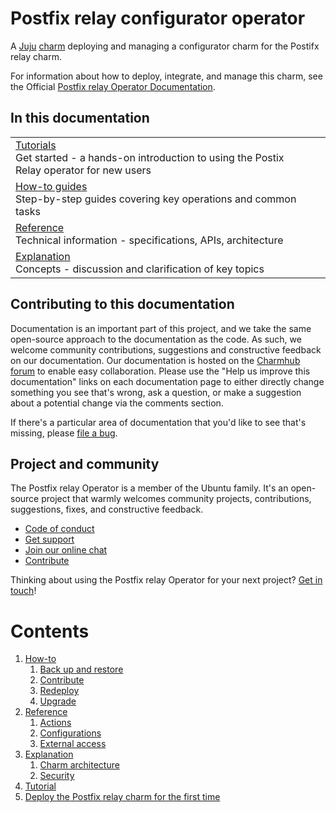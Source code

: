 # Postfix relay configurator operator

A [Juju](https://juju.is/) [charm](https://documentation.ubuntu.com/juju/3.6/reference/charm/)
deploying and managing a configurator charm for the Postifx relay charm.

For information about how to deploy, integrate, and manage this charm, see the Official [Postfix relay Operator Documentation](https://charmhub.io/postfix-relay/docs).

## In this documentation

| | |
|--|--|
|  [Tutorials](https://charmhub.io/postfix-relay-configurator/docs/tutorial-getting-started)</br>  Get started - a hands-on introduction to using the Postix Relay operator for new users </br> |
| [How-to guides](https://charmhub.io/postfix-relay-configurator/docs/how-to-contribute) </br> Step-by-step guides covering key operations and common tasks | 
| [Reference](https://charmhub.io/postfix-relay-configurator/docs/reference-actions) </br> Technical information - specifications, APIs, architecture | 
[Explanation](https://charmhub.io/postfix-relay-configurator/docs/explanation-charm-architecture) </br> Concepts - discussion and clarification of key topics  |

## Contributing to this documentation

Documentation is an important part of this project, and we take the same open-source approach to the documentation as the code. As such, we welcome community contributions, suggestions and constructive feedback on our documentation. Our documentation is hosted on the [Charmhub forum](https://discourse.charmhub.io/tag/postfix-relay-configurator) to enable easy collaboration. Please use the "Help us improve this documentation" links on each documentation page to either directly change something you see that's wrong, ask a question, or make a suggestion about a potential change via the comments section.

If there's a particular area of documentation that you'd like to see that's missing, please [file a bug](https://github.com/canonical/postfix-relay-operators/issues).

## Project and community

The Postfix relay Operator is a member of the Ubuntu family. It's an open-source project that warmly welcomes community projects, contributions, suggestions, fixes, and constructive feedback.

- [Code of conduct](https://ubuntu.com/community/code-of-conduct)
- [Get support](https://discourse.charmhub.io/)
- [Join our online chat](https://matrix.to/#/#charmhub-charmdev:ubuntu.com)
- [Contribute](https://github.com/canonical/postfix-relay-operators/postfix-relay-configurator/operator/blob/main/CONTRIBUTING.md)

Thinking about using the Postfix relay Operator for your next project? [Get in touch](https://matrix.to/#/#charmhub-charmdev:ubuntu.com)!

# Contents 

1. [How-to](how-to)
   1. [Back up and restore](how-to/backup-restore.md)
   1. [Contribute](how-to/contribute.md)
   1. [Redeploy](how-to/redeploy.md)
   1. [Upgrade](how-to/upgrade.md)
1. [Reference](reference)
   1. [Actions](reference/actions.md)
   1. [Configurations](reference/configurations.md)
   1. [External access](reference/external_access.md)
1. [Explanation](explanation)
   1. [Charm architecture](explanation/charm-architecture.md)
   1. [Security](explanation/security.md) 
1. [Tutorial](tutorial)
  1. [Deploy the Postfix relay charm for the first time](tutorial/getting-started.md)